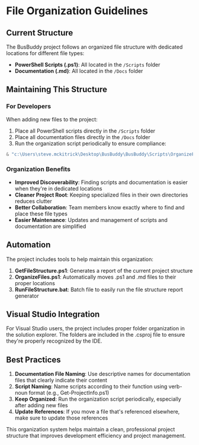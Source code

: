 # File Organization Guidelines

## Current Structure

The BusBuddy project follows an organized file structure with dedicated locations for different file types:

- **PowerShell Scripts (.ps1)**: All located in the `/Scripts` folder
- **Documentation (.md)**: All located in the `/Docs` folder

## Maintaining This Structure

### For Developers

When adding new files to the project:

1. Place all PowerShell scripts directly in the `/Scripts` folder
2. Place all documentation files directly in the `/Docs` folder
3. Run the organization script periodically to ensure compliance:

```powershell
& "c:\Users\steve.mckitrick\Desktop\BusBuddy\BusBuddy\Scripts\OrganizeFiles.ps1"
```

### Organization Benefits

- **Improved Discoverability**: Finding scripts and documentation is easier when they're in dedicated locations
- **Cleaner Project Root**: Keeping specialized files in their own directories reduces clutter
- **Better Collaboration**: Team members know exactly where to find and place these file types
- **Easier Maintenance**: Updates and management of scripts and documentation are simplified

## Automation

The project includes tools to help maintain this organization:

1. **GetFileStructure.ps1**: Generates a report of the current project structure
2. **OrganizeFiles.ps1**: Automatically moves .ps1 and .md files to their proper locations
3. **RunFileStructure.bat**: Batch file to easily run the file structure report generator

## Visual Studio Integration

For Visual Studio users, the project includes proper folder organization in the solution explorer. The folders are included in the .csproj file to ensure they're properly recognized by the IDE.

## Best Practices

1. **Documentation File Naming**: Use descriptive names for documentation files that clearly indicate their content
2. **Script Naming**: Name scripts according to their function using verb-noun format (e.g., Get-ProjectInfo.ps1)
3. **Keep Organized**: Run the organization script periodically, especially after adding new files
4. **Update References**: If you move a file that's referenced elsewhere, make sure to update those references

This organization system helps maintain a clean, professional project structure that improves development efficiency and project management.
